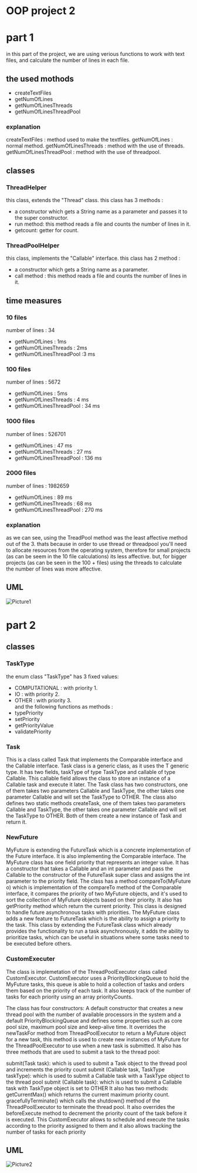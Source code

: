 # OOP project 2 
# part 1
in this part of the project, we are using verious functions to work with text files, and calculate the number of lines in each file. 

## the used mothods 
* createTextFiles 
* getNumOfLines
* getNumOfLinesThreads
* getNumOfLinesThreadPool

### explanation 
createTextFiles : method used to make the textfiles. 
getNumOfLines : normal method.
getNumOfLinesThreads : method with the use of threads. 
getNumOfLinesThreadPool : method with the use of threadpool. 

## classes
### ThreadHelper
this class, extends the "Thread" class. this class has 3 methods : 
* a constructor which gets a String name as a parameter and passes it to the super constructor. 
* run method: this method reads a file and counts the number of lines in it. 
* getcount: getter for count. 

### ThreadPoolHelper
this class, implements the "Callable" interface. this class has 2 method : 
* a constructor which gets a String name as a parameter.
* call method : this method reads a file and counts the number of lines in it. 

## time measures 
### 10 files 
number of lines : 34
* getNumOfLines : 1ms
* getNumOfLinesThreads : 2ms 
* getNumOfLinesThreadPool :3 ms 

### 100 files 
number of lines : 5672
* getNumOfLines : 5ms
* getNumOfLinesThreads : 4 ms
* getNumOfLinesThreadPool : 34 ms 

### 1000 files 
number of lines : 526701
* getNumOfLines : 47 ms 
* getNumOfLinesThreads : 27 ms
* getNumOfLinesThreadPool : 136 ms

### 2000 files 
number of lines : 1982659
* getNumOfLines : 89 ms 
* getNumOfLinesThreads : 68 ms  
* getNumOfLinesThreadPool : 270 ms 

### explanation 
as we can see, using the TreadPool method was the least affective method out of the 3. 
thats because in order to use thread or threadpool you'll need to allocate resources from the operating system, therefore for small projects (as can be seem in the 10 file calculations) its less affective. 
but, for bigger projects (as can be seen in the 100 + files) using the threads to calculate the number of lines was more affective.

## UML


![Picture1](https://user-images.githubusercontent.com/118693941/212293982-9e4fbbdc-43e3-4865-91c3-be4bb659eb38.png)


# part 2
## classes
### TaskType
the enum class "TaskType" has 3 fixed values: 
* COMPUTATIONAL : with priority 1.
* IO : with priority 2. 
* OTHER : with priority 3. <br />
and the following functions as methods : 
* typePriority
* setPriority
* getPriorityValue
* validatePriority

### Task


This is a class called Task that implements the Comparable interface and the Callable interface. Task class is a generic class, as it uses the T generic type. It has two fields, taskType of type TaskType and callable of type Callable<T>. This callable field allows the class to store an instance of a Callable task and execute it later. The Task class has two constructors, one of them takes two parameters Callable<T> and TaskType, the other takes one parameter Callable<T> and will set the TaskType to OTHER. The class also defines two static methods createTask, one of them takes two parameters Callable<T> and TaskType, the other takes one parameter Callable<T> and will set the TaskType to OTHER. Both of them create a new instance of Task<T> and return it.

### NewFuture

MyFuture is extending the FutureTask<V> which is a concrete implementation of the Future<V> interface. It is also implementing the Comparable interface. The MyFuture class has one field priority that represents an integer value. It has a constructor that takes a Callable<V> and an int parameter and pass the Callable<V> to the constructor of the FutureTask<V> super class and assigns the int parameter to the priority field. The class has a method compareTo(MyFuture o) which is implementation of the compareTo method of the Comparable interface, it compares the priority of two MyFuture objects, and it's used to sort the collection of MyFuture objects based on their priority. It also has getPriority method which return the current priority. This class is designed to handle future asynchronous tasks with priorities. The MyFuture class adds a new feature to FutureTask which is the ability to assign a priority to the task. This class by extending the FutureTask class which already provides the functionality to run a task asynchronously, it adds the ability to prioritize tasks, which can be useful in situations where some tasks need to be executed before others.

### CustomExecuter


The class is implemetation of the ThreadPoolExecutor class called CustomExecutor. CustomExecutor uses a PriorityBlockingQueue to hold the MyFuture tasks, this queue is able to hold a collection of tasks and orders them based on the priority of each task. It also keeps track of the number of tasks for each priority using an array priorityCounts.

The class has four constructors: A default constructor that creates a new thread pool with the number of available processors in the system and a default PriorityBlockingQueue and defines some properties such as core pool size, maximum pool size and keep-alive time. It overrides the newTaskFor method from ThreadPoolExecutor to return a MyFuture object for a new task, this method is used to create new instances of MyFuture for the ThreadPoolExecutor to use when a new task is submitted. It also has three methods that are used to submit a task to the thread pool:

submit(Task task): which is used to submit a Task object to the thread pool and increments the priority count
submit (Callable task, TaskType taskType): which is used to submit a Callable task with a TaskType object to the thread pool
submit (Callable task): which is used to submit a Callable task with TaskType object is set to OTHER It also has two methods:
getCurrentMax() which returns the current maximum priority count. gracefullyTerminate() which calls the shutdown() method of the ThreadPoolExecutor to terminate the thread pool. It also overrides the beforeExecute method to decrement the priority count of the task before it is executed. This CustomExecutor allows to schedule and execute the tasks according to the priority assigned to them and it also allows tracking the number of tasks for each priority

## UML
![Picture2](https://user-images.githubusercontent.com/118693941/212294438-40b3f918-21cd-4f3f-83cb-6db0e7687be3.png)

